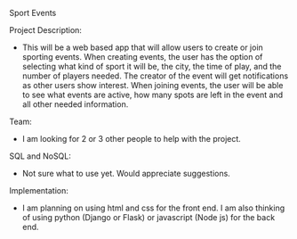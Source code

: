 Sport Events

Project Description:

- This will be a web based app that will allow users to create or join sporting events. When creating events, the user has the option of selecting   what kind of sport it will be, the city, the time of play, and the number of players needed. The creator of the event will get notifications as   other users show interest. When joining events, the user will be able to see what events are active, how many spots are left in the event and     all other needed information. 

Team:

- I am looking for 2 or 3 other people to help with the project.

SQL and NoSQL:

- Not sure what to use yet. Would appreciate suggestions.

Implementation:

- I am planning on using html and css for the front end. I am also thinking of using python (Django or Flask) or javascript (Node js) for the back end.
